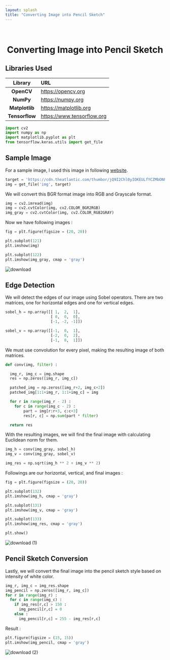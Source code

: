 ```yaml
---
layout: splash
title: "Converting Image into Pencil Sketch"
---
```


<br>

<center><h1>Converting Image into Pencil Sketch</h1></center>

## Libraries Used

|    Library     | URL                        |
|:--------------:|:-------------------------- |
|   **OpenCV**   | https://opencv.org         |
|   **NumPy**    | https://numpy.org          |
| **Matplotlib** | https://matplotlib.org     |
| **Tensorflow** | https://www.tensorflow.org |

```python
import cv2
import numpy as np
import matplotlib.pyplot as plt
from tensorflow.keras.utils import get_file
```

## Sample Image

For a sample image, I used this image in following [website](https://www.theatlantic.com/science/archive/2019/08/cookies-in-space/595396/).

```python
target = 'https://cdn.theatlantic.com/thumbor/jQ9I2Chl0yIOKEULfYCZMbONFuU=/0x221:5200x3146/960x540/media/img/mt/2019/08/Astronaut_Holding_DoubleTree_Cookie/original.jpg'
img = get_file('img', target)
```

We will convert this BGR format image into RGB and Grayscale format.

```python
img = cv2.imread(img)
img = cv2.cvtColor(img, cv2.COLOR_BGR2RGB)
img_gray = cv2.cvtColor(img, cv2.COLOR_RGB2GRAY)
```

Now we have following images :

```python
fig = plt.figure(figsize = (20, 20))

plt.subplot(121)
plt.imshow(img)

plt.subplot(122)
plt.imshow(img_gray, cmap = 'gray')
```

![download](https://user-images.githubusercontent.com/91777895/138796658-e8b24406-33a1-493c-8be8-134f01a10088.png)

## Edge Detection

We will detect the edges of our image using Sobel operators. There are two matrices, one for horizontal edges and one for vertical edges.

```python
sobel_h = np.array([[ 1,  2,  1],
                    [ 0,  0,  0],
                    [-1, -2, -1]])

sobel_v = np.array([[-1,  0,  1],
                    [-2,  0,  2],
                    [-1,  0,  1]])
```

We must use convolution for every pixel, making the resulting image of both matrices.

```python
def conv(img, filter) :

  img_r, img_c = img.shape
  res = np.zeros([img_r, img_c])

  patched_img = np.zeros([img_r+2, img_c+2])
  patched_img[1:1+img_r, 1:1+img_c] = img

  for r in range(img_r - 2) :
    for c in range(img_c - 2) :
        part = img[r:r+3, c:c+3]
        res[r, c] = np.sum(part * filter)

  return res
```

With the resulting images, we will find the final image with calculating Euclidean norm for them.

```python
img_h = conv(img_gray, sobel_h)
img_v = conv(img_gray, sobel_v)

img_res = np.sqrt(img_h ** 2 + img_v ** 2)
```

Followings are our horizontal, vertical, and final images :

```python
fig = plt.figure(figsize = (20, 20))

plt.subplot(132)
plt.imshow(img_h, cmap = 'gray')

plt.subplot(131)
plt.imshow(img_v, cmap = 'gray')

plt.subplot(133)
plt.imshow(img_res, cmap = 'gray')

plt.show()
```

![download (1)](https://user-images.githubusercontent.com/91777895/138796763-edb737a1-f762-47f6-a4c9-fe5edb99590b.png)

## Pencil Sketch Conversion

Lastly, we will convert the final image into the pencil sketch style based on intensity of white color.

```python
img_r, img_c = img_res.shape
img_pencil = np.zeros([img_r, img_c])
for r in range(img_r) :
  for c in range(img_c) :
    if img_res[r,c] > 150 :
      img_pencil[r,c] = 0
    else :
      img_pencil[r,c] = 255 - img_res[r,c]
```

Result :

```python
plt.figure(figsize = (15, 15))
plt.imshow(img_pencil, cmap = 'gray')
```

![download (2)](https://user-images.githubusercontent.com/91777895/138796831-596a6c2f-5528-440f-b237-c348f0d5464a.png)

